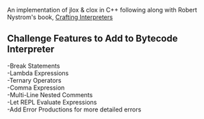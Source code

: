 An implementation of jlox & clox in C++ following along with Robert Nystrom's book, [Crafting Interpreters](https://craftinginterpreters.com/)

## Challenge Features to Add to Bytecode Interpreter
-Break Statements \
-Lambda Expressions \
-Ternary Operators \
-Comma Expression \
-Multi-Line Nested Comments \
-Let REPL Evaluate Expressions \
-Add Error Productions for more detailed errors